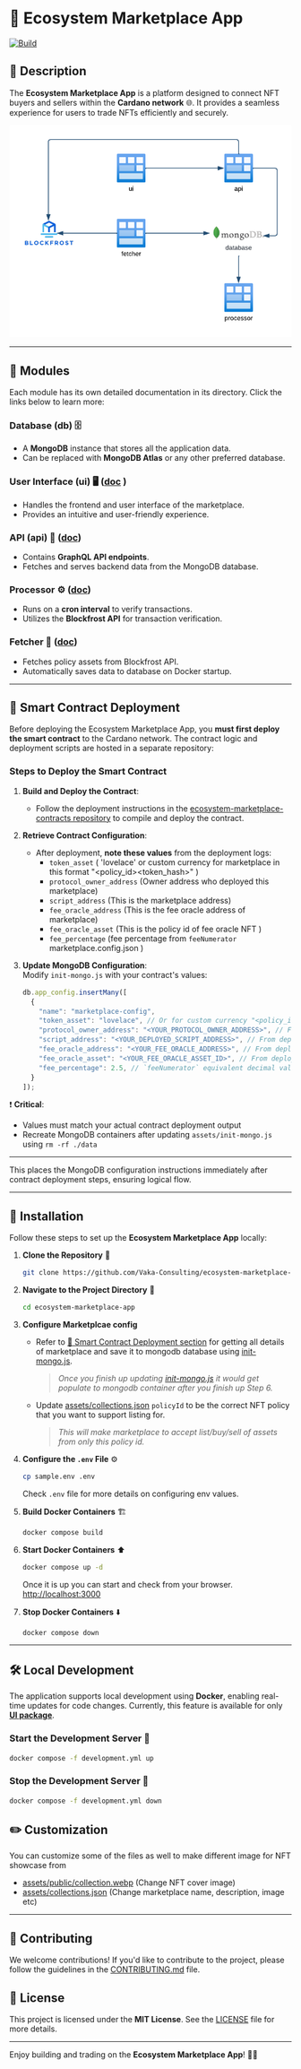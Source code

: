# 🌿 Ecosystem Marketplace App
[![Build](https://github.com/Vaka-Consulting/ecosystem-marketplace-app/actions/workflows/npm-ci.yml/badge.svg)](https://github.com/Vaka-Consulting/ecosystem-marketplace-app/actions/workflows/npm-ci.yml)

## 📝 Description  
The **Ecosystem Marketplace App** is a platform designed to connect NFT buyers and sellers within the **Cardano network** 🌐. It provides a seamless experience for users to trade NFTs efficiently and securely.  

![architecture](docs/architecture.png "Ecosystem Diagram")

---

## 🧩 Modules  

Each module has its own detailed documentation in its directory. Click the links below to learn more:  

### **Database (db)** 🗄️  
- A **MongoDB** instance that stores all the application data.   
- Can be replaced with **MongoDB Atlas** or any other preferred database.  

### **User Interface (ui)** 🖥️  ([doc](packages/marketplace-ui/README.md)  )
- Handles the frontend and user interface of the marketplace.  
- Provides an intuitive and user-friendly experience.  

### **API (api)** 📡  ([doc](packages/marketplace-graphql-api/README.md))
- Contains **GraphQL API endpoints**.  
- Fetches and serves backend data from the MongoDB database.  

### **Processor** ⚙️  ([doc](packages/marketplace-processor/README.md))
- Runs on a **cron interval** to verify transactions.  
- Utilizes the **Blockfrost API** for transaction verification.  

### **Fetcher** 🔄  ([doc](packages/policy-assetfetcher/README.md))
- Fetches policy assets from Blockfrost API.  
- Automatically saves data to database on Docker startup.  
---





## 🔗 Smart Contract Deployment  

Before deploying the Ecosystem Marketplace App, you **must first deploy the smart contract** to the Cardano network. The contract logic and deployment scripts are hosted in a separate repository:  

### **Steps to Deploy the Smart Contract**  

1. **Build and Deploy the Contract**:  
   - Follow the deployment instructions in the [ecosystem-marketplace-contracts repository](https://github.com/Vaka-Consulting/ecosystem-marketplace-contracts.git) to compile and deploy the contract. 

2. **Retrieve Contract Configuration**:  
   - After deployment, **note these values** from the deployment logs:  
     - `token_asset`  ( 'lovelace' or custom currency for marketplace in this format "<policy_id><token_hash>" )
     - `protocol_owner_address`  (Owner address who deployed this marketplace)
     - `script_address`  (This is the marketplace address)  
     - `fee_oracle_address` (This is the fee oracle address of marketplace)  
     - `fee_oracle_asset`  (This is the policy id of fee oracle NFT )
     - `fee_percentage`  (fee percentage from `feeNumerator` marketplace.config.json )
     

4. **Update MongoDB Configuration**:  
   Modify `init-mongo.js` with your contract's values:  
   ```javascript
   db.app_config.insertMany([
     {
       "name": "marketplace-config",
       "token_asset": "lovelace", // Or for custom currency "<policy_id><token_hash>" from marketplace.config.json
       "protocol_owner_address": "<YOUR_PROTOCOL_OWNER_ADDRESS>", // From deployment output (`owner_address` in marketplace.config.json)
       "script_address": "<YOUR_DEPLOYED_SCRIPT_ADDRESS>", // From deployment output (`marketplaceAddress`)
       "fee_oracle_address": "<YOUR_FEE_ORACLE_ADDRESS>", // From deployment output (`feeOracleAddress`)
       "fee_oracle_asset": "<YOUR_FEE_ORACLE_ASSET_ID>", // From deployment output (policy ID of the only asset in feeOracleAddress)
       "fee_percentage": 2.5, // `feeNumerator` equivalent decimal value  divided by 10000 (e.g., 250000 becomes 2.5)       
     }
   ]);
   ```

❗ **Critical**:  
- Values must match your actual contract deployment output  
- Recreate MongoDB containers after updating `assets/init-mongo.js` using `rm -rf ./data`

---

This places the MongoDB configuration instructions immediately after contract deployment steps, ensuring logical flow.

---


## 🚀 Installation  

Follow these steps to set up the **Ecosystem Marketplace App** locally:  

1. **Clone the Repository** 📂  
   ```bash
   git clone https://github.com/Vaka-Consulting/ecosystem-marketplace-app.git
   ```

2. **Navigate to the Project Directory** 📁  
   ```bash
   cd ecosystem-marketplace-app
   ```

3. **Configure Marketplcae config**
   - Refer to [🔗 Smart Contract Deployment section](#🔗-smart-contract-deployment) for getting all details of marketplace and save it to mongodb database using [init-mongo.js](assets/init-mongo.js).

      > _Once you finish up updating [init-mongo.js](assets/init-mongo.js) it would get populate to mongodb container after you finish up Step 6._

   - Update [assets/collections.json](assets/collections.json) `policyId` to be the correct NFT policy that you want to support listing for. 
   
      > _This will make marketplace to accept list/buy/sell of assets from only this policy id._


4. **Configure the `.env` File** ⚙️  
   ```bash
   cp sample.env .env
   ```
   Check `.env` file for more details on configuring env values.
 

5. **Build Docker Containers** 🏗️  
   ```bash
   docker compose build
   ```

6. **Start Docker Containers** ⬆️
   ```bash
   docker compose up -d
   ```
   Once it is up you can start and check from your browser. [http://localhost:3000](http://localhost:3000)


7. **Stop Docker Containers** ⬇️
   ```bash
   docker compose down
   ```

---  
## 🛠️ Local Development  

The application supports local development using **Docker**, enabling real-time updates for code changes. Currently, this feature is available for only **[UI package](./pakages/marketplace-ui)**.  

### **Start the Development Server** 🚀  
```bash
docker compose -f development.yml up
```

### **Stop the Development Server** 🛑  
```bash
docker compose -f development.yml down
```

## ✏️ Customization

You can customize some of the files as well to make different image for NFT showcase from 
   - [assets/public/collection.webp](assets/public/collection.webp) (Change NFT cover image)
   - [assets/collections.json](assets/collections.json) (Change marketplace name, description, image etc)


---

## 🤝 Contributing  
We welcome contributions! If you'd like to contribute to the project, please follow the guidelines in the [CONTRIBUTING.md](CONTRIBUTING.md) file.  

## 📜 License  
This project is licensed under the **MIT License**. See the [LICENSE](LICENSE) file for more details.  

---

Enjoy building and trading on the **Ecosystem Marketplace App**! 🎉🚀